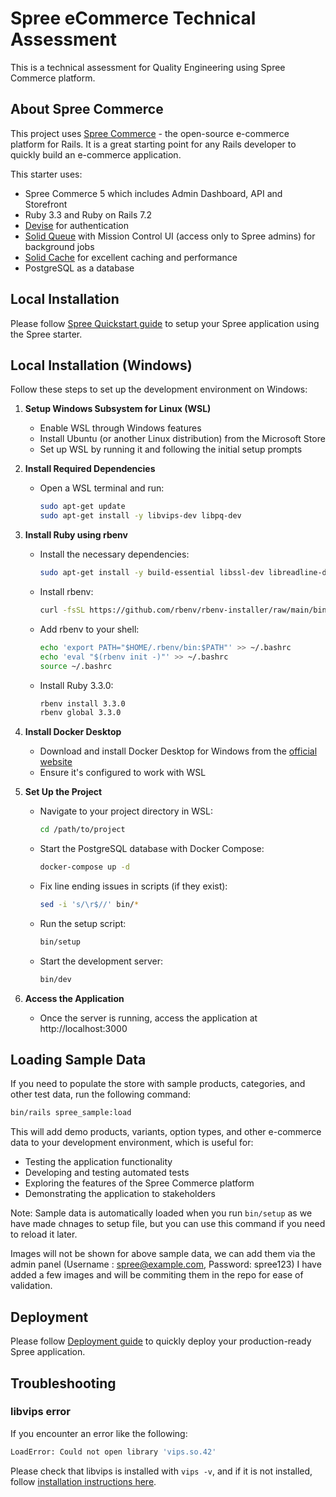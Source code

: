# Spree eCommerce Technical Assessment

This is a technical assessment for Quality Engineering using Spree Commerce platform.

## About Spree Commerce

This project uses [Spree Commerce](https://spreecommerce.org) - the open-source e-commerce platform for Rails. It is a great starting point for any Rails developer to quickly build an e-commerce application.

This starter uses:

* Spree Commerce 5 which includes Admin Dashboard, API and Storefront
* Ruby 3.3 and Ruby on Rails 7.2
* [Devise](https://github.com/heartcombo/devise) for authentication
* [Solid Queue](https://github.com/rails/solid_queue) with Mission Control UI (access only to Spree admins) for background jobs
* [Solid Cache](https://github.com/rails/solid_cache) for excellent caching and performance
* PostgreSQL as a database

## Local Installation

Please follow [Spree Quickstart guide](https://spreecommerce.org/docs/developer/getting-started/quickstart) to setup your Spree application using the Spree starter.

## Local Installation (Windows)

Follow these steps to set up the development environment on Windows:

1. **Setup Windows Subsystem for Linux (WSL)**
   - Enable WSL through Windows features
   - Install Ubuntu (or another Linux distribution) from the Microsoft Store
   - Set up WSL by running it and following the initial setup prompts

2. **Install Required Dependencies**
   - Open a WSL terminal and run:
     ```bash
     sudo apt-get update
     sudo apt-get install -y libvips-dev libpq-dev
     ```

3. **Install Ruby using rbenv**
   - Install the necessary dependencies:
     ```bash
     sudo apt-get install -y build-essential libssl-dev libreadline-dev zlib1g-dev
     ```
   - Install rbenv:
     ```bash
     curl -fsSL https://github.com/rbenv/rbenv-installer/raw/main/bin/rbenv-installer | bash
     ```
   - Add rbenv to your shell:
     ```bash
     echo 'export PATH="$HOME/.rbenv/bin:$PATH"' >> ~/.bashrc
     echo 'eval "$(rbenv init -)"' >> ~/.bashrc
     source ~/.bashrc
     ```
   - Install Ruby 3.3.0:
     ```bash
     rbenv install 3.3.0
     rbenv global 3.3.0
     ```

4. **Install Docker Desktop**
   - Download and install Docker Desktop for Windows from the [official website](https://www.docker.com/products/docker-desktop/)
   - Ensure it's configured to work with WSL

5. **Set Up the Project**
   - Navigate to your project directory in WSL:
     ```bash
     cd /path/to/project
     ```
   - Start the PostgreSQL database with Docker Compose:
     ```bash
     docker-compose up -d
     ```
   - Fix line ending issues in scripts (if they exist):
     ```bash
     sed -i 's/\r$//' bin/*
     ```
   - Run the setup script:
     ```bash
     bin/setup
     ```
   - Start the development server:
     ```bash
     bin/dev
     ```

6. **Access the Application**
   - Once the server is running, access the application at http://localhost:3000

## Loading Sample Data

If you need to populate the store with sample products, categories, and other test data, run the following command:

```bash
bin/rails spree_sample:load
```

This will add demo products, variants, option types, and other e-commerce data to your development environment, which is useful for:
- Testing the application functionality
- Developing and testing automated tests
- Exploring the features of the Spree Commerce platform
- Demonstrating the application to stakeholders

Note: Sample data is automatically loaded when you run `bin/setup` as we have made chnages to setup file, but you can use this command if you need to reload it later.

Images will not be shown for above sample data, we can add them via the admin panel (Username : spree@example.com, Password: spree123)
I have added a few images and will be commiting them in the repo for ease of validation.

## Deployment

Please follow [Deployment guide](https://spreecommerce.org/docs/developer/deployment/render) to quickly deploy your production-ready Spree application.

## Troubleshooting

### libvips error

If you encounter an error like the following:

```bash
LoadError: Could not open library 'vips.so.42'
```

Please check that libvips is installed with `vips -v`, and if it is not installed, follow [installation instructions here](https://www.libvips.org/install.html).
